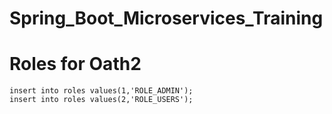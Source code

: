 # Spring_Boot_Microservices_Training

# Roles for Oath2
```
insert into roles values(1,'ROLE_ADMIN');
insert into roles values(2,'ROLE_USERS');
```
